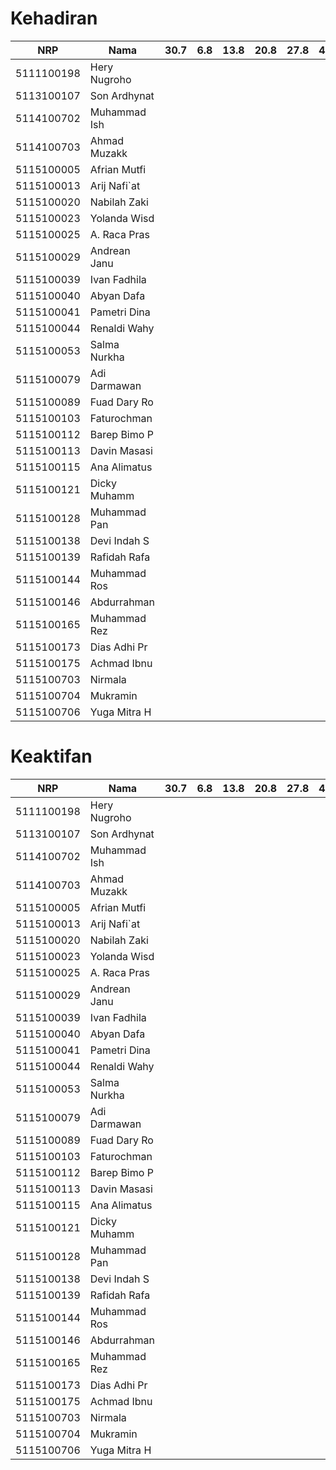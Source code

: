 # Kehadiran
|  NRP     |  Nama      |30.7|6.8|13.8|20.8|27.8|4.9|11.9|18.9|25.9|1.10|8.10|15.10|22.10|29.10|6.11|13.11| 
|---|---|---|---|---|---|---|---|---|---|---|---|---|---|---|---|---|---| 
|5111100198|Hery Nugroho| | | | | | | | | | | | | | | | | 
|5113100107|Son Ardhynat| | | | | | | | | | | | | | | | | 
|5114100702|Muhammad Ish| | | | | | | | | | | | | | | | | 
|5114100703|Ahmad Muzakk| | | | | | | | | | | | | | | | | 
|5115100005|Afrian Mutfi| | | | | | | | | | | | | | | | | 
|5115100013|Arij Nafi`at| | | | | | | | | | | | | | | | | 
|5115100020|Nabilah Zaki| | | | | | | | | | | | | | | | | 
|5115100023|Yolanda Wisd| | | | | | | | | | | | | | | | | 
|5115100025|A. Raca Pras| | | | | | | | | | | | | | | | | 
|5115100029|Andrean Janu| | | | | | | | | | | | | | | | | 
|5115100039|Ivan Fadhila| | | | | | | | | | | | | | | | | 
|5115100040|Abyan Dafa  | | | | | | | | | | | | | | | | | 
|5115100041|Pametri Dina| | | | | | | | | | | | | | | | | 
|5115100044|Renaldi Wahy| | | | | | | | | | | | | | | | | 
|5115100053|Salma Nurkha| | | | | | | | | | | | | | | | | 
|5115100079|Adi Darmawan| | | | | | | | | | | | | | | | | 
|5115100089|Fuad Dary Ro| | | | | | | | | | | | | | | | | 
|5115100103|Faturochman | | | | | | | | | | | | | | | | | 
|5115100112|Barep Bimo P| | | | | | | | | | | | | | | | | 
|5115100113|Davin Masasi| | | | | | | | | | | | | | | | | 
|5115100115|Ana Alimatus| | | | | | | | | | | | | | | | | 
|5115100121|Dicky Muhamm| | | | | | | | | | | | | | | | | 
|5115100128|Muhammad Pan| | | | | | | | | | | | | | | | | 
|5115100138|Devi Indah S| | | | | | | | | | | | | | | | | 
|5115100139|Rafidah Rafa| | | | | | | | | | | | | | | | | 
|5115100144|Muhammad Ros| | | | | | | | | | | | | | | | | 
|5115100146|Abdurrahman | | | | | | | | | | | | | | | | | 
|5115100165|Muhammad Rez| | | | | | | | | | | | | | | | | 
|5115100173|Dias Adhi Pr| | | | | | | | | | | | | | | | | 
|5115100175|Achmad Ibnu | | | | | | | | | | | | | | | | | 
|5115100703|Nirmala     | | | | | | | | | | | | | | | | | 
|5115100704|Mukramin    | | | | | | | | | | | | | | | | | 
|5115100706|Yuga Mitra H| | | | | | | | | | | | | | | | | 

# Keaktifan
|  NRP     |  Nama      |30.7|6.8|13.8|20.8|27.8|4.9|11.9|18.9|25.9|1.10|8.10|15.10|22.10|29.10|6.11|13.11| 
|-|-|-|-|-|-|-|-|-|-|-|-|-|-|-|-|-|-| 
|5111100198|Hery Nugroho| | | | | | | | | | | | | | | | | 
|5113100107|Son Ardhynat| | | | | | | | | | | | | | | | | 
|5114100702|Muhammad Ish| | | | | | | | | | | | | | | | | 
|5114100703|Ahmad Muzakk| | | | | | | | | | | | | | | | | 
|5115100005|Afrian Mutfi| | | | | | | | | | | | | | | | | 
|5115100013|Arij Nafi`at| | | | | | | | | | | | | | | | | 
|5115100020|Nabilah Zaki| | | | | | | | | | | | | | | | | 
|5115100023|Yolanda Wisd| | | | | | | | | | | | | | | | | 
|5115100025|A. Raca Pras| | | | | | | | | | | | | | | | | 
|5115100029|Andrean Janu| | | | | | | | | | | | | | | | | 
|5115100039|Ivan Fadhila| | | | | | | | | | | | | | | | | 
|5115100040|Abyan Dafa  | | | | | | | | | | | | | | | | | 
|5115100041|Pametri Dina| | | | | | | | | | | | | | | | | 
|5115100044|Renaldi Wahy| | | | | | | | | | | | | | | | | 
|5115100053|Salma Nurkha| | | | | | | | | | | | | | | | | 
|5115100079|Adi Darmawan| | | | | | | | | | | | | | | | | 
|5115100089|Fuad Dary Ro| | | | | | | | | | | | | | | | | 
|5115100103|Faturochman | | | | | | | | | | | | | | | | | 
|5115100112|Barep Bimo P| | | | | | | | | | | | | | | | | 
|5115100113|Davin Masasi| | | | | | | | | | | | | | | | | 
|5115100115|Ana Alimatus| | | | | | | | | | | | | | | | | 
|5115100121|Dicky Muhamm| | | | | | | | | | | | | | | | | 
|5115100128|Muhammad Pan| | | | | | | | | | | | | | | | | 
|5115100138|Devi Indah S| | | | | | | | | | | | | | | | | 
|5115100139|Rafidah Rafa| | | | | | | | | | | | | | | | | 
|5115100144|Muhammad Ros| | | | | | | | | | | | | | | | | 
|5115100146|Abdurrahman | | | | | | | | | | | | | | | | | 
|5115100165|Muhammad Rez| | | | | | | | | | | | | | | | | 
|5115100173|Dias Adhi Pr| | | | | | | | | | | | | | | | | 
|5115100175|Achmad Ibnu | | | | | | | | | | | | | | | | | 
|5115100703|Nirmala     | | | | | | | | | | | | | | | | | 
|5115100704|Mukramin    | | | | | | | | | | | | | | | | | 
|5115100706|Yuga Mitra H| | | | | | | | | | | | | | | | | 
